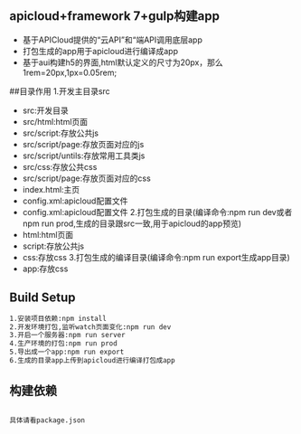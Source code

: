## apicloud+framework 7+gulp构建app

* 基于APICloud提供的“云API”和“端API调用底层app
* 打包生成的app用于apicloud进行编译成app
* 基于aui构建h5的界面,html默认定义的尺寸为20px，那么1rem=20px,1px=0.05rem;

##目录作用
1.开发主目录src
* src:开发目录
* src/html:html页面
* src/script:存放公共js
* src/script/page:存放页面对应的js
* src/script/untils:存放常用工具类js
* src/css:存放公共css
* src/script/page:存放页面对应的css
* index.html:主页
* config.xml:apicloud配置文件
* config.xml:apicloud配置文件
2.打包生成的目录(编译命令:npm run dev或者npm run prod,生成的目录跟src一致,用于apicloud的app预览)
* html:html页面
* script:存放公共js
* css:存放css
3.打包生成的编译目录(编译命令:npm run export生成app目录)
* app:存放css
## Build Setup

```bash
1.安装项目依赖:npm install
2.开发环境打包,监听watch页面变化:npm run dev
3.开启一个服务器:npm run server
4.生产环境的打包:npm run prod
5.导出成一个app:npm run export
6.生成的目录app上传到apicloud进行编译打包成app
```

## 构建依赖

```bash

具体请看package.json

```



